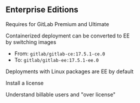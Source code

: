 <!-- .slide: id="gitlab_enterprise" -->
## Enterprise Editions

<i class="fa-duotone fa-building-flag fa-4x"></i> <!-- .element: style="float: right;" -->

Requires for GitLab Premium and Ultimate

Containerized deployment can be converted to EE<br/>by switching images [](https://docs.gitlab.com/ee/install/docker.html#convert-community-edition-to-enterprise-edition)
- From: `gitlab/gitlab-ce:17.5.1-ce.0`
- To: `gitlab/gitlab-ee:17.5.1-ee.0`

Deployments with Linux packages are EE by default [](https://about.gitlab.com/install/)

Install a license [](https://docs.gitlab.com/ee/administration/license.html)

Understand billable users [](https://docs.gitlab.com/ee/subscriptions/self_managed/#billable-users) and "over license" [](https://about.gitlab.com/pricing/licensing-faq/#what-does-users-over-license-mean)